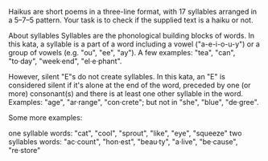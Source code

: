 Haikus are short poems in a three-line format, with 17 syllables arranged in a 5–7–5 pattern. Your task is to check if the supplied text is a haiku or not.

About syllables
Syllables are the phonological building blocks of words. In this kata, a syllable is a part of a word including a vowel ("a-e-i-o-u-y") or a group of vowels (e.g. "ou", "ee", "ay"). A few examples: "tea", "can", "to·day", "week·end", "el·e·phant".

However, silent "E"s do not create syllables. In this kata, an "E" is considered silent if it's alone at the end of the word, preceded by one (or more) consonant(s) and there is at least one other syllable in the word. Examples: "age", "ar·range", "con·crete"; but not in "she", "blue", "de·gree".

Some more examples:

one syllable words: "cat", "cool", "sprout", "like", "eye", "squeeze"
two syllables words: "ac·count", "hon·est", "beau·ty", "a·live", "be·cause", "re·store"
